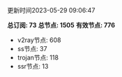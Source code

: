 更新时间2023-05-29 09:06:47

**总订阅: 73**
**总节点: 1505**
**有效节点: 776**
- v2ray节点: 608
- ss节点: 37
- trojan节点: 118
- ssr节点: 13
